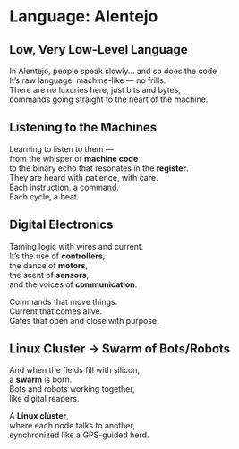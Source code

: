 # Language: Alentejo

## Low, Very Low-Level Language

In Alentejo, people speak slowly... and so does the code.  
It’s raw language, machine-like — no frills.  
There are no luxuries here, just bits and bytes,  
commands going straight to the heart of the machine.

## Listening to the Machines

Learning to listen to them —  
from the whisper of **machine code**  
to the binary echo that resonates in the **register**.  
They are heard with patience, with care.  
Each instruction, a command.  
Each cycle, a beat.

## Digital Electronics

Taming logic with wires and current.  
It’s the use of **controllers**,  
the dance of **motors**,  
the scent of **sensors**,  
and the voices of **communication**.

Commands that move things.  
Current that comes alive.  
Gates that open and close with purpose.

## Linux Cluster → Swarm of Bots/Robots

And when the fields fill with silicon,  
a **swarm** is born.  
Bots and robots working together,  
like digital reapers.

A **Linux cluster**,  
where each node talks to another,  
synchronized like a GPS-guided herd.